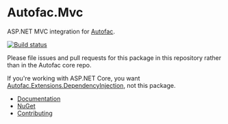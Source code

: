 # Autofac.Mvc
ASP.NET MVC integration for [Autofac](http://autofac.org).

[![Build status](https://ci.appveyor.com/api/projects/status/bw1p26wbae0jeye5?svg=true)](https://ci.appveyor.com/project/Autofac/autofac-mvc)

Please file issues and pull requests for this package in this repository rather than in the Autofac core repo.

If you're working with ASP.NET Core, you want [Autofac.Extensions.DependencyInjection](https://www.nuget.org/packages/Autofac.Extensions.DependencyInjection), not this package.

- [Documentation](http://autofac.readthedocs.io/en/latest/integration/mvc.html)
- [NuGet](https://www.nuget.org/packages/Autofac.Mvc5)
- [Contributing](http://autofac.readthedocs.io/en/latest/contributors.html)
